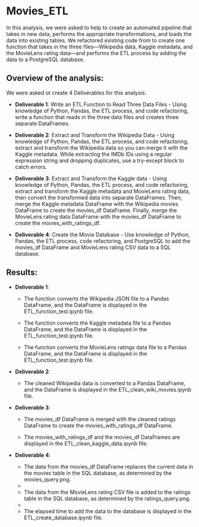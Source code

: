 # Movies_ETL
In this analysis, we were asked to help to create an automated pipeline that takes in new data, performs the appropriate transformations, and loads the data into existing tables. We refactored existing code from to create one function that takes in the three files—Wikipedia data, Kaggle metadata, and the MovieLens rating data—and performs the ETL process by adding the data to a PostgreSQL database.

## Overview of the analysis: 

We were asked ot create 4 Deliverables for this analysis: 

- **Deliverable 1**: Write an ETL Function to Read Three Data Files - Using knowledge of Python, Pandas, the ETL process, and code refactoring, write a function that reads in the three data files and creates three separate DataFrames.

- **Deliverable 2**: Extract and Transform the Wikipedia Data - Using knowledge of Python, Pandas, the ETL process, and code refactoring, extract and transform the Wikipedia data so you can merge it with the Kaggle metadata. While extracting the IMDb IDs using a regular expression string and dropping duplicates, use a try-except block to catch errors.

- **Deliverable 3**: Extract and Transform the Kaggle data - Using knowledge of Python, Pandas, the ETL process, and code refactoring, extract and transform the Kaggle metadata and MovieLens rating data, then convert the transformed data into separate DataFrames. Then, merge the Kaggle metadata DataFrame with the Wikipedia movies DataFrame to create the movies_df DataFrame. Finally, merge the MovieLens rating data DataFrame with the movies_df DataFrame to create the movies_with_ratings_df.

- **Deliverable 4**: Create the Movie Database - Use knowledge of Python, Pandas, the ETL process, code refactoring, and PostgreSQL to add the movies_df DataFrame and MovieLens rating CSV data to a SQL database.


## Results: 

- **Deliverable 1**:
  - The function converts the Wikipedia JSON file to a Pandas DataFrame, and the DataFrame is displayed in the ETL_function_test.ipynb file.
  
  - The function converts the Kaggle metadata file to a Pandas DataFrame, and the DataFrame is displayed in the ETL_function_test.ipynb file.
  
  - The function converts the MovieLens ratings data file to a Pandas DataFrame, and the DataFrame is displayed in the ETL_function_test.ipynb file.


- **Deliverable 2**: 
  - The cleaned Wikipedia data is converted to a Pandas DataFrame, and the DataFrame is displayed in the ETL_clean_wiki_movies.ipynb file.

- **Deliverable 3**: 
  - The movies_df DataFrame is merged with the cleaned ratings DataFrame to create the movies_with_ratings_df DataFrame. 
  
  - The movies_with_ratings_df and the movies_df DataFrames are displayed in the ETL_clean_kaggle_data.ipynb file.

- **Deliverable 4**:
  - The data from the movies_df DataFrame replaces the current data in the movies table in the SQL database, as determined by the movies_query.png.
  - 
  - The data from the MovieLens rating CSV file is added to the ratings table in the SQL database, as determined by the ratings_query.png.
  - 
  - The elapsed time to add the data to the database is displayed in the ETL_create_database.ipynb file. 


